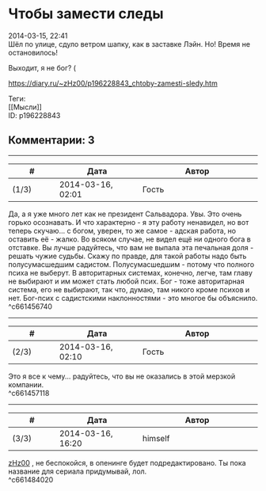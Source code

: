 Чтобы замести следы
===================

  
2014-03-15, 22:41  
 Шёл по улице, сдуло ветром шапку, как в заставке Лэйн. Но! Время не остановилось!   
   
 Выходит, я не бог? (   
  
<https://diary.ru/~zHz00/p196228843_chtoby-zamesti-sledy.htm>  
  
Теги:  
[[Мысли]]  
ID: p196228843  


Комментарии: 3
--------------

  


---



|         #         |              Дата              |                     Автор                     |           ID           |
| --- | --- | --- | --- |
| (1/3) | 2014-03-16, 02:01 | Гость | c661456740 |

  
 Да, а я уже много лет как не президент Сальвадора. Увы. Это очень горько осознавать. И что характерно - я эту работу ненавидел, но вот теперь скучаю... с богом, уверен, то же самое - адская работа, но оставить её - жалко. Во всяком случае, не видел ещё ни одного бога в отставке. Вы лучше радуйтесь, что вам не выпала эта печальная доля - решать чужие судьбы. Скажу по правде, для такой работы надо быть полусумасшедшим садистом. Полусумасшедшим - потому что полного психа не выберут. В авторитарных системах, конечно, легче, там главу не выбирают и им может стать любой псих. Бог - тоже авторитарная система, его не выбирают, так что, думаю, там никого кроме психов и нет. Бог-псих с садистскими наклонностями - это многое бы объяснило.   
 ^c661456740

---



|         #         |              Дата              |                     Автор                     |           ID           |
| --- | --- | --- | --- |
| (2/3) | 2014-03-16, 02:10 | Гость | c661457118 |

  
 Это я все к чему... радуйтесь, что вы не оказались в этой мерзкой компании.   
 ^c661457118

---



|         #         |              Дата              |                     Автор                     |           ID           |
| --- | --- | --- | --- |
| (3/3) | 2014-03-16, 16:20 | himself | c661484020 |

  
  [zHz00](https://zHz00.diary.ru "Untitled")  , не беспокойся, в опенинге будет подредактировано. Ты пока название для сериала придумывай, лол.   
 ^c661484020